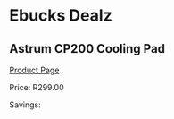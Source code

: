 
# Ebucks Dealz
## Astrum CP200 Cooling Pad
[Product Page](https://www.ebucks.com/web/shop/productSelected.do?prodId=1231373063&catId=1233326260)

Price: R299.00

Savings: 


	